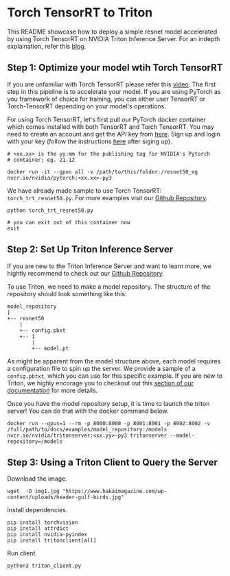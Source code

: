 # Torch TensorRT to Triton

This README showcase how to deploy a simple resnet model accelerated by using Torch TensorRT on NVIDIA Triton Inference Server. For an indepth explaination, refer this [blog](https://TODO_add_blog_link). 
## Step 1: Optimize your model wtih Torch TensorRT

If you are unfamiliar with Torch TensorRT please refer this [video](https://www.youtube.com/watch?v=TU5BMU6iYZ0&ab_channel=NVIDIADeveloper). The first step in this pipeline is to accelerate your model. If you are using PyTorch as you framework of choice for training, you can either user TensorRT or Torch-TensorRT depending on your model's operations.

For using Torch TensorRT, let's first pull our PyTorch docker container which comes installed with both TensorRT and Torch TensorRT. You may need to create an account and get the API key from [here](https://ngc.nvidia.com/setup/). Sign up and login with your key (follow the instructions [here](https://ngc.nvidia.com/setup/api-key) after siging up).

```
# <xx.xx> is the yy:mm for the publishing tag for NVIDIA's Pytorch 
# container; eg. 21.12

docker run -it --gpus all -v /path/to/this/folder:/resnet50_eg nvcr.io/nvidia/pytorch:<xx.xx>-py3
```

We have already made sample to use Torch TensorRT: `torch_trt_resnet50.py`. For more examples visit our [Github Repository](https://github.com/NVIDIA/Torch-TensorRT/tree/master/notebooks).

```
python torch_trt_resnet50.py

# you can exit out of this container now
exit
```

## Step 2: Set Up Triton Inference Server

If you are new to the Triton Inference Server and want to learn more, we hightly recommend to check out our [Github Repository](https://github.com/triton-inference-server).

To use Triton, we need to make a model repository. The structure of the repository should look something like this:
```
model_repository
|
+-- resnet50
    |
    +-- config.pbxt
    +-- 1
        |
        +-- model.pt
```

As might be apparent from the model structure above, each model requires a configuration file to spin up the server. We provide a sample of a `config.pbtxt`, which you can use for this specific example. If you are new to Triton, we highly encorage you to checkout out this [section of our documentation](https://github.com/triton-inference-server/server/blob/main/docs/model_configuration.md) for more details. 

Once you have the model repository setup, it is time to launch the triton server! You can do that with the docker command below.
```
docker run --gpus=1 --rm -p 8000:8000 -p 8001:8001 -p 8002:8002 -v /full/path/to/docs/examples/model_repository:/models nvcr.io/nvidia/tritonserver:<xx.yy>-py3 tritonserver --model-repository=/models
```

## Step 3: Using a Triton Client to Query the Server

Download the image.

```
wget  -O img1.jpg "https://www.hakaimagazine.com/wp-content/uploads/header-gulf-birds.jpg"
```

Install dependencies.
```
pip install torchvision
pip install attrdict
pip install nvidia-pyindex
pip install tritonclient[all]
```

Run client
```
python3 triton_client.py
```
